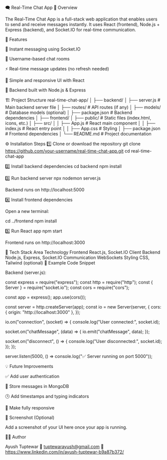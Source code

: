 🗨️ Real-Time Chat App
📌 Overview

The Real-Time Chat App is a full-stack web application that enables users to send and receive messages instantly.
It uses React (frontend), Node.js + Express (backend), and Socket.IO for real-time communication.

🧠 Features

💬 Instant messaging using Socket.IO

👤 Username-based chat rooms

⚡ Real-time message updates (no refresh needed)

🧩 Simple and responsive UI with React

🚀 Backend built with Node.js & Express

🏗️ Project Structure
real-time-chat-app/
│
├── backend/
│   ├── server.js              # Main backend server file
│   ├── routes/                # API routes (if any)
│   ├── models/                # Database models (optional)
│   ├── package.json           # Backend dependencies
│
├── frontend/
│   ├── public/                # Static files (index.html, icons, etc.)
│   ├── src/
│   │   ├── App.js             # React main component
│   │   ├── index.js           # React entry point
│   │   ├── App.css            # Styling
│   ├── package.json           # Frontend dependencies
│
└── README.md                  # Project documentation

⚙️ Installation Steps
1️⃣ Clone or download the repository
git clone https://github.com/your-username/real-time-chat-app.git
cd real-time-chat-app

2️⃣ Install backend dependencies
cd backend
npm install

3️⃣ Run backend server
npx nodemon server.js


Backend runs on http://localhost:5000

4️⃣ Install frontend dependencies

Open a new terminal:

cd ../frontend
npm install

5️⃣ Run React app
npm start


Frontend runs on http://localhost:3000

🔌 Tech Stack
Area	Technology
Frontend	React.js, Socket.IO Client
Backend	Node.js, Express, Socket.IO
Communication	WebSockets
Styling	CSS, Tailwind (optional)
🧩 Example Code Snippet

Backend (server.js):

const express = require("express");
const http = require("http");
const { Server } = require("socket.io");
const cors = require("cors");

const app = express();
app.use(cors());

const server = http.createServer(app);
const io = new Server(server, {
  cors: { origin: "http://localhost:3000" },
});

io.on("connection", (socket) => {
  console.log("User connected:", socket.id);

  socket.on("chatMessage", (data) => {
    io.emit("chatMessage", data);
  });

  socket.on("disconnect", () => {
    console.log("User disconnected:", socket.id);
  });
});

server.listen(5000, () => console.log("✅ Server running on port 5000"));

💡 Future Improvements

✅ Add user authentication

💾 Store messages in MongoDB

🕒 Add timestamps and typing indicators

📱 Make fully responsive

📸 Screenshot (Optional)

Add a screenshot of your UI here once your app is running.

👨‍💻 Author

Ayush Tuptewar
📧 tuptewarayush@gmail.com
💼 https://www.linkedin.com/in/ayush-tuptewar-b9a87b372/
